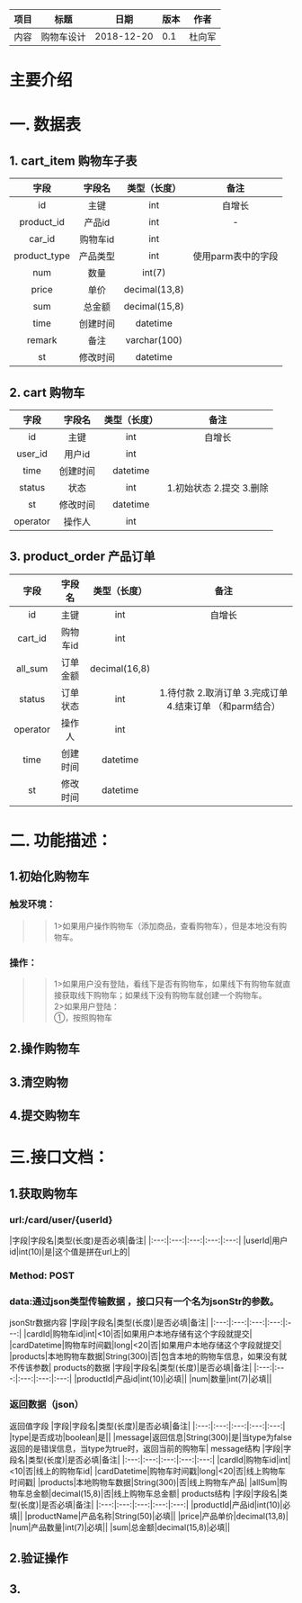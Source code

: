| 项目   | 标题 |日期 |版本 |作者 |
| ----|:-------:| :----:|----|:---:|
| 内容   |购物车设计|2018-12-20|0.1 |杜向军|

主要介绍
===============
# 一. 数据表
## 1. cart_item 购物车子表
|字段|字段名|类型（长度）|备注|
|:---:|:---:|:---:|:---:|
|id|主键|int|自增长|
|product_id|产品id|int|-|
|car_id|购物车id|int||
|product_type|产品类型|int|使用parm表中的字段|
|num|数量 |int(7)||
|price|单价|decimal(13,8)||
|sum|总金额|decimal(15,8)||
|time|创建时间|datetime||
|remark|备注|varchar(100)||
|st|修改时间|datetime||

## 2. cart 购物车
|字段|字段名|类型（长度）|备注|
|:---:|:---:|:---:|:---:|
|id|主键|int|自增长|
|user_id|用户id|int||
|time|创建时间|datetime||
|status|状态|int|1.初始状态 2.提交  3.删除|
|st|修改时间|datetime||
|operator|操作人|int||

## 3. product_order 产品订单
|字段|字段名|类型（长度）|备注|
|:---:|:---:|:---:|:---:|
|id|主键|int|自增长|
|cart_id|购物车id|int||
|all_sum|订单金额|decimal(16,8)|
|status|订单状态|int|1.待付款  2.取消订单  3.完成订单  4.结束订单  （和parm结合）|
|operator|操作人|int||
|time|创建时间|datetime||
|st|修改时间|datetime||
# 二. 功能描述：
## 1.初始化购物车  
### 触发环境：<br>
>> 1>如果用户操作购物车（添加商品，查看购物车），但是本地没有购物车。<br>
### 操作：<br>
>> 1>如果用户没有登陆，看线下是否有购物车，如果线下有购物车就直接获取线下购物车；如果线下没有购物车就创建一个购物车。<br>
>> 2>如果用户登陆：<br>
>> ①，按照购物车

## 2.操作购物车
## 3.清空购物  
## 4.提交购物车
# 三.接口文档：
## 1.获取购物车
### url:/card/user/{userId}
|字段|字段名|类型(长度)是否必填|备注|
|:---:|:---:|:---:|:---:|:---:|
|userId|用户id|int(10)|是|这个值是拼在url上的| 
### Method: POST
### data:通过json类型传输数据 ，接口只有一个名为jsonStr的参数。
jsonStr数据内容
|字段|字段名|类型(长度)|是否必填|备注|
|:---:|:---:|:---:|:---:|:---:|
|cardId|购物车id|int|<10|否|如果用户本地存储有这个字段就提交|
|cardDatetime|购物车时间戳|long|<20|否|如果用户本地存储这个字段就提交|
|products|本地购物车数据|String(300)|否|包含本地的购物车信息，如果没有就不传该参数|
products的数据
|字段|字段名|类型(长度)|是否必填|备注|
|:---:|:---:|:---:|:---:|:---:|
|productId|产品id|int(10)|必填||
|num|数量|int(7)|必填||

### 返回数据（json）
返回值字段
|字段|字段名|类型(长度)|是否必填|备注|
|:---:|:---:|:---:|:---:|:---:|
|type|是否成功|boolean|是||
|message|返回信息|String(300)|是|当type为false返回的是错误信息，当type为true时，返回当前的购物车|
message结构
|字段|字段名|类型(长度)|是否必填|备注|
|:---:|:---:|:---:|:---:|:---:|
|cardId|购物车id|int|<10|否|线上的购物车id|
|cardDatetime|购物车时间戳|long|<20|否|线上购物车时间戳|
|products|本地购物车数据|String(300)|否|线上购物车产品|
|allSum|购物车总金额|decimal(15,8)|否|线上购物车总金额|
products结构
|字段|字段名|类型(长度)|是否必填|备注|
|:---:|:---:|:---:|:---:|:---:|
|productId|产品id|int(10)|必填||
|productName|产品名称|String(50)|必填||
|price|产品单价|decimal(13,8)|
|num|产品数量|int(7)|必填||
|sum|总金额|decimal(15,8)|必填||
## 2.验证操作
## 3.



